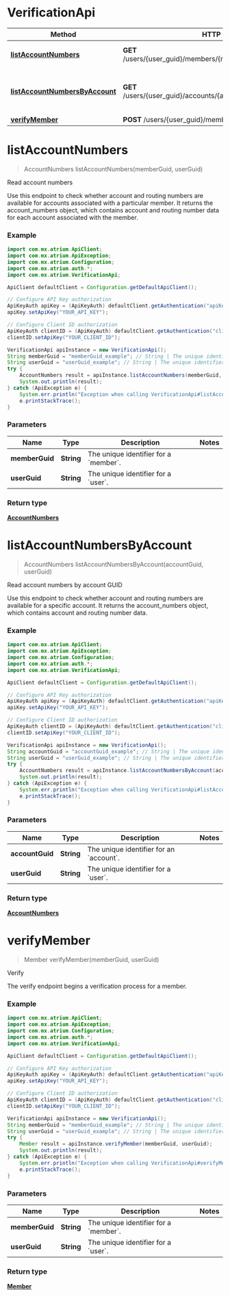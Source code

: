 # VerificationApi

Method | HTTP request | Description
------------- | ------------- | -------------
[**listAccountNumbers**](VerificationApi.md#listAccountNumbers) | **GET** /users/{user_guid}/members/{member_guid}/account_numbers | Read account numbers
[**listAccountNumbersByAccount**](VerificationApi.md#listAccountNumbersByAccount) | **GET** /users/{user_guid}/accounts/{account_guid}/account_numbers | Read account numbers by account GUID
[**verifyMember**](VerificationApi.md#verifyMember) | **POST** /users/{user_guid}/members/{member_guid}/verify | Verify


<a name="listAccountNumbers"></a>
# **listAccountNumbers**
> AccountNumbers listAccountNumbers(memberGuid, userGuid)

Read account numbers

Use this endpoint to check whether account and routing numbers are available for accounts associated with a particular member. It returns the account_numbers object, which contains account and routing number data for each account associated with the member.

### Example
```java
import com.mx.atrium.ApiClient;
import com.mx.atrium.ApiException;
import com.mx.atrium.Configuration;
import com.mx.atrium.auth.*;
import com.mx.atrium.VerificationApi;

ApiClient defaultClient = Configuration.getDefaultApiClient();

// Configure API Key authorization
ApiKeyAuth apiKey = (ApiKeyAuth) defaultClient.getAuthentication("apiKey");
apiKey.setApiKey("YOUR_API_KEY");

// Configure Client ID authorization
ApiKeyAuth clientID = (ApiKeyAuth) defaultClient.getAuthentication("clientID");
clientID.setApiKey("YOUR_CLIENT_ID");

VerificationApi apiInstance = new VerificationApi();
String memberGuid = "memberGuid_example"; // String | The unique identifier for a `member`.
String userGuid = "userGuid_example"; // String | The unique identifier for a `user`.
try {
    AccountNumbers result = apiInstance.listAccountNumbers(memberGuid, userGuid);
    System.out.println(result);
} catch (ApiException e) {
    System.err.println("Exception when calling VerificationApi#listAccountNumbers");
    e.printStackTrace();
}
```

### Parameters

Name | Type | Description  | Notes
------------- | ------------- | ------------- | -------------
 **memberGuid** | **String**| The unique identifier for a &#x60;member&#x60;. |
 **userGuid** | **String**| The unique identifier for a &#x60;user&#x60;. |

### Return type

[**AccountNumbers**](AccountNumbers.md)

<a name="listAccountNumbersByAccount"></a>
# **listAccountNumbersByAccount**
> AccountNumbers listAccountNumbersByAccount(accountGuid, userGuid)

Read account numbers by account GUID

Use this endpoint to check whether account and routing numbers are available for a specific account. It returns the account_numbers object, which contains account and routing number data.

### Example
```java
import com.mx.atrium.ApiClient;
import com.mx.atrium.ApiException;
import com.mx.atrium.Configuration;
import com.mx.atrium.auth.*;
import com.mx.atrium.VerificationApi;

ApiClient defaultClient = Configuration.getDefaultApiClient();

// Configure API Key authorization
ApiKeyAuth apiKey = (ApiKeyAuth) defaultClient.getAuthentication("apiKey");
apiKey.setApiKey("YOUR_API_KEY");

// Configure Client ID authorization
ApiKeyAuth clientID = (ApiKeyAuth) defaultClient.getAuthentication("clientID");
clientID.setApiKey("YOUR_CLIENT_ID");

VerificationApi apiInstance = new VerificationApi();
String accountGuid = "accountGuid_example"; // String | The unique identifier for an `account`.
String userGuid = "userGuid_example"; // String | The unique identifier for a `user`.
try {
    AccountNumbers result = apiInstance.listAccountNumbersByAccount(accountGuid, userGuid);
    System.out.println(result);
} catch (ApiException e) {
    System.err.println("Exception when calling VerificationApi#listAccountNumbersByAccount");
    e.printStackTrace();
}
```

### Parameters

Name | Type | Description  | Notes
------------- | ------------- | ------------- | -------------
 **accountGuid** | **String**| The unique identifier for an &#x60;account&#x60;. |
 **userGuid** | **String**| The unique identifier for a &#x60;user&#x60;. |

### Return type

[**AccountNumbers**](AccountNumbers.md)

<a name="verifyMember"></a>
# **verifyMember**
> Member verifyMember(memberGuid, userGuid)

Verify

The verify endpoint begins a verification process for a member.

### Example
```java
import com.mx.atrium.ApiClient;
import com.mx.atrium.ApiException;
import com.mx.atrium.Configuration;
import com.mx.atrium.auth.*;
import com.mx.atrium.VerificationApi;

ApiClient defaultClient = Configuration.getDefaultApiClient();

// Configure API Key authorization
ApiKeyAuth apiKey = (ApiKeyAuth) defaultClient.getAuthentication("apiKey");
apiKey.setApiKey("YOUR_API_KEY");

// Configure Client ID authorization
ApiKeyAuth clientID = (ApiKeyAuth) defaultClient.getAuthentication("clientID");
clientID.setApiKey("YOUR_CLIENT_ID");

VerificationApi apiInstance = new VerificationApi();
String memberGuid = "memberGuid_example"; // String | The unique identifier for a `member`.
String userGuid = "userGuid_example"; // String | The unique identifier for a `user`.
try {
    Member result = apiInstance.verifyMember(memberGuid, userGuid);
    System.out.println(result);
} catch (ApiException e) {
    System.err.println("Exception when calling VerificationApi#verifyMember");
    e.printStackTrace();
}
```

### Parameters

Name | Type | Description  | Notes
------------- | ------------- | ------------- | -------------
 **memberGuid** | **String**| The unique identifier for a &#x60;member&#x60;. |
 **userGuid** | **String**| The unique identifier for a &#x60;user&#x60;. |

### Return type

[**Member**](Member.md)

